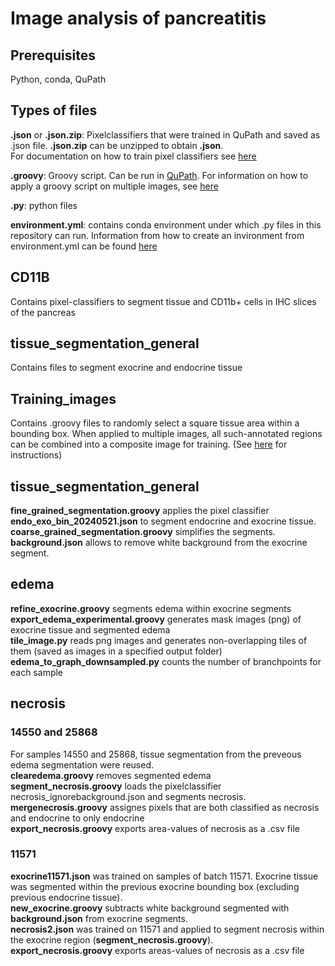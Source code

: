 # Image analysis of pancreatitis 
## Prerequisites
Python, conda, QuPath

## Types of files
**.json** or **.json.zip**: Pixelclassifiers that were trained in QuPath and saved as .json file. **.json.zip** can be unzipped to obtain **.json**.  
For documentation on how to train pixel classifiers see [here](https://qupath.readthedocs.io/en/stable/docs/tutorials/pixel_classification.html)  

**.groovy**: Groovy script. Can be run in [QuPath](https://qupath.readthedocs.io/en/stable/docs/scripting/workflows_to_scripts.html). For information on how to apply a groovy script on multiple images, see [here](https://qupath.readthedocs.io/en/stable/docs/scripting/workflows_to_scripts.html#running-a-script-for-multiple-images)  

**.py**: python files  

**environment.yml**: contains conda environment under which .py files in this repository can run. Information from how to create an invironment from environment.yml can be found [here](https://docs.conda.io/projects/conda/en/latest/user-guide/tasks/manage-environments.html#creating-an-environment-from-an-environment-yml-file)  

## CD11B
Contains pixel-classifiers to segment tissue and CD11b+ cells in IHC slices of the pancreas 

## tissue_segmentation_general
Contains files to segment exocrine and endocrine tissue 

## Training_images 
Contains .groovy files to randomly select a square tissue area within a bounding box. When applied to multiple images, all such-annotated regions can be combined into a composite image for training. 
(See [here](https://qupath.readthedocs.io/en/stable/docs/tutorials/pixel_classification.html#create-a-training-image) for instructions)

## tissue_segmentation_general
**fine_grained_segmentation.groovy** applies the pixel classifier **endo_exo_bin_20240521.json** to segment endocrine and exocrine tissue. 
**coarse_grained_segmentation.groovy** simplifies the segments.  
**background.json** allows to remove white background from the exocrine segment. 


## edema 
**refine_exocrine.groovy** segments edema within exocrine segments  
**export_edema_experimental.groovy** generates mask images (png) of exocrine tissue and segmented edema  
**tile_image.py** reads png images and generates non-overlapping tiles of them (saved as images in a specified output folder)
**edema_to_graph_downsampled.py** counts the number of branchpoints for each sample 

## necrosis 
### 14550 and 25868
For samples 14550 and 25868, tissue segmentation from the preveous edema segmentation were reused.  
**clearedema.groovy** removes segmented edema  
**segment_necrosis.groovy** loads the pixelclassifier necrosis_ignorebackground.json and segments necrosis.  
**mergenecrosis.groovy** assignes pixels that are both classified as necrosis and endocrine to only endocrine  
**export_necrosis.groovy** exports area-values of necrosis as a .csv file  

### 11571
**exocrine11571.json** was trained on samples of batch 11571. Exocrine tissue was segmented within the previous exocrine bounding box (excluding previous endocrine tissue).  
**new_exocrine.groovy** subtracts white background segmented with **background.json** from exocrine segments.  
**necrosis2.json** was trained on 11571 and applied to segment necrosis within the exocrine region (**segment_necrosis.groovy**).  
**export_necrosis.groovy** exports areas-values of necrosis as a .csv file  
